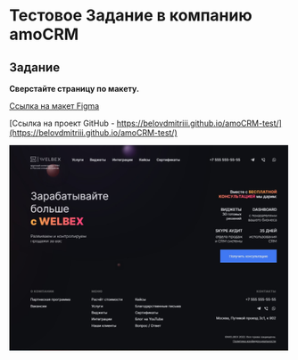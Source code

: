 # Тестовое Задание в компанию amoCRM

## Задание

**Сверстайте страницу по макету.**

[Ссылка на макет Figma](https://www.figma.com/file/XCumqL9ZTG2h2BXpSbhaAG/%D0%A2%D0%B5%D1%81%D1%82%D0%BE%D0%B2%D0%BE%D0%B5-Front-end-%D0%9D%D0%BE%D1%8F%D0%B1%D1%80%D1%8C'23?type=design&mode=design&t=Ic40eggB49uUNtfq-1)

[Ссылка на проект GitHub - https://belovdmitriii.github.io/amoCRM-test/](https://belovdmitriii.github.io/amoCRM-test/)

<img src="./images/amoCRM-desktop.jpg" alt="Решение тестового задания" style="width:500px;"/>